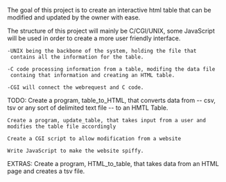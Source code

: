 The goal of this project is to create an interactive html table that can be
modified and updated by the owner with ease.

The structure of this project will mainly be C/CGI/UNIX, some JavaScript will
be used in order to create a more user friendly interface.

	-UNIX being the backbone of the system, holding the file that
	 contains all the information for the table.

	-C code processing information from a table, modifing the data file
	 containg that information and creating an HTML table.

	-CGI will connect the webrequest and C code.

TODO:
	Create a program, table_to_HTML, that converts data from -- csv, tsv or
	any sort of delimited text file -- to an HMTL Table.
	
	Create a program, update_table, that takes input from a user and
	modifies the table file accordingly

	Create a CGI script to allow modification from a website	

	Write JavaScript to make the website spiffy.

EXTRAS:
	Create a program, HTML_to_table, that takes data from an HTML page
        and creates a tsv file.
